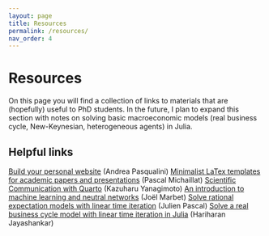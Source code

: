 ```yaml
---
layout: page
title: Resources
permalink: /resources/
nav_order: 4
---
```


# Resources

On this page you will find a collection of links to materials that are (hopefully) useful to PhD students. In the future, I plan to expand this section with notes on solving basic macroeconomic models (real business cycle, New-Keynesian, heterogeneous agents) in Julia.

## Helpful links
[Build your personal website](https://andrea.pasqualini.io/resources/build-your-website) (Andrea Pasqualini)
[Minimalist LaTex templates for academic papers and presentations](https://pascalmichaillat.org/design/) (Pascal Michaillat)
[Scientific Communication with Quarto](https://kazuyanagimoto.com/blog/2023/06/10/quarto_com_model/) (Kazuharu Yanagimoto)
[An introduction to machine learning and neutral networks](https://github.com/jmarbet/usi-intro-machine-learning) (Joël Marbet)
[Solve rational expectation models with linear time iteration](https://julienpascal.github.io/post/lineartimeiteration/) (Julien Pascal)
[Solve a real business cycle model with linear time iteration in Julia](https://github.com/HariharanJayashankar/LinearTimeIteration.jl) (Hariharan Jayashankar)

